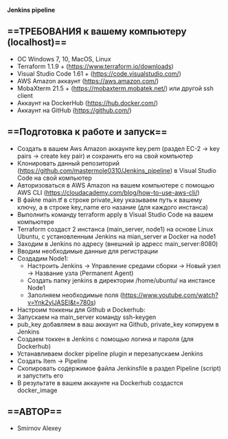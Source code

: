 **Jenkins pipeline**

## ==ТРЕБОВАНИЯ к вашему компьютеру (localhost)==
- ОС Windows 7, 10, MacOS, Linux
- Terraform 1.1.9 + (https://www.terraform.io/downloads)
- Visual Studio Code 1.61 + (https://code.visualstudio.com/)
- AWS Amazon аккаунт (https://aws.amazon.com/)
- MobaXterm 21.5 + (https://mobaxterm.mobatek.net/) или другой ssh client
- Аккаунт на DockerHub (https://hub.docker.com/)
- Аккаунт на GitHub (https://github.com/)
## ==Подготовка к работе и запуск==
- Создать в вашем Aws Amazon аккаунте key.pem (раздел EC-2 -> key pairs -> create key pair) и сохранить его на свой компьютер
- Клонировать данный репозиторий (https://github.com/mastermole0310/Jenkins_pipeline) в Visual Studio Code на свой компьютер
- Авторизоваться в AWS Amazon на вашем компьютере с помощью AWS CLI (https://cloudacademy.com/blog/how-to-use-aws-cli/)
- В файле main.tf в строке private_key указываем путь к вашему ключу, а в строке key_name его назание (для каждого инстанса)
- Выполнить команду terraform apply в Visual Studio Code на вашем компьютере
- Terraform создаст 2 инстанса (main_server, node1) на основе Linux Ubuntu, с установленным Jenkins на mian_server и Docker на node1
- Заходим в Jenkins по адресу (внешний ip адресс main_server:8080)
- Вводим необходимые данные для регистрации
- Создадим Node1:
  - Настроить Jenkins -> Управление средами сборки -> Новый узел -> Название узла (Permanent Agent)
  - Создать папку jenkins в директории /home/ubuntu/ на инстансе Node1
  - Заполняем необходимые поля (https://www.youtube.com/watch?v=Ynk2ylJASEI&t=780s)
- Настроим токкены для Github и Dockerhub:  
 - Запускаем на main_server команду ssh-keygen
 - pub_key добавляем в ваш аккаунт на Github, private_key копируем в Jenkins
 - Создаем токкен в Jenkins с помощью логина и пароля (для Dockerhub)
- Устанавливаем docker pipeline plugin и перезапускаем Jenkins
- Создать Item -> Pipeline
- Скопировать содержимое файла Jenkinsfile в раздел Pipeline (script) и запустить его
- В результате в вашем аккаунте на Dockerhub создастся docker_image 
## ==АВТОР==
- Smirnov Alexey
